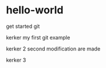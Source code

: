 # hello-world
get started git


kerker
my first git example


kerker 2
second modification are made

kerker 3
